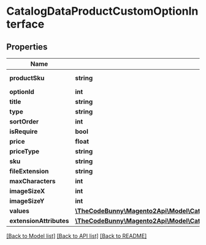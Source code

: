 # CatalogDataProductCustomOptionInterface

## Properties
Name | Type | Description | Notes
------------ | ------------- | ------------- | -------------
**productSku** | **string** | Product SKU | 
**optionId** | **int** | Option id | [optional] 
**title** | **string** | Option title | 
**type** | **string** | Option type | 
**sortOrder** | **int** | Sort order | 
**isRequire** | **bool** | Is require | 
**price** | **float** | Price | [optional] 
**priceType** | **string** | Price type | [optional] 
**sku** | **string** | Sku | [optional] 
**fileExtension** | **string** |  | [optional] 
**maxCharacters** | **int** |  | [optional] 
**imageSizeX** | **int** |  | [optional] 
**imageSizeY** | **int** |  | [optional] 
**values** | [**\TheCodeBunny\Magento2Api\Model\CatalogDataProductCustomOptionValuesInterface[]**](CatalogDataProductCustomOptionValuesInterface.md) |  | [optional] 
**extensionAttributes** | [**\TheCodeBunny\Magento2Api\Model\CatalogDataProductCustomOptionExtensionInterface**](CatalogDataProductCustomOptionExtensionInterface.md) |  | [optional] 

[[Back to Model list]](../README.md#documentation-for-models) [[Back to API list]](../README.md#documentation-for-api-endpoints) [[Back to README]](../README.md)


